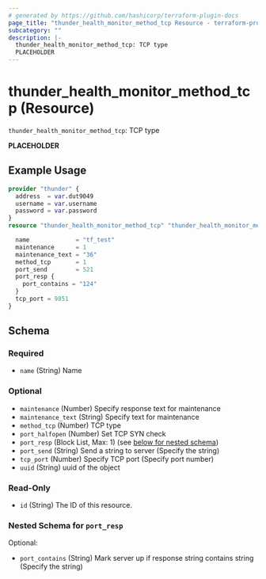 ```yaml
---
# generated by https://github.com/hashicorp/terraform-plugin-docs
page_title: "thunder_health_monitor_method_tcp Resource - terraform-provider-thunder"
subcategory: ""
description: |-
  thunder_health_monitor_method_tcp: TCP type
  PLACEHOLDER
---
```


# thunder_health_monitor_method_tcp (Resource)

`thunder_health_monitor_method_tcp`: TCP type

__PLACEHOLDER__

## Example Usage

```terraform
provider "thunder" {
  address  = var.dut9049
  username = var.username
  password = var.password
}
resource "thunder_health_monitor_method_tcp" "thunder_health_monitor_method_tcp" {

  name             = "tf_test"
  maintenance      = 1
  maintenance_text = "36"
  method_tcp       = 1
  port_send        = 521
  port_resp {
    port_contains = "124"
  }
  tcp_port = 9851
}
```

<!-- schema generated by tfplugindocs -->
## Schema

### Required

- `name` (String) Name

### Optional

- `maintenance` (Number) Specify response text for maintenance
- `maintenance_text` (String) Specify text for maintenance
- `method_tcp` (Number) TCP type
- `port_halfopen` (Number) Set TCP SYN check
- `port_resp` (Block List, Max: 1) (see [below for nested schema](#nestedblock--port_resp))
- `port_send` (String) Send a string to server (Specify the string)
- `tcp_port` (Number) Specify TCP port (Specify port number)
- `uuid` (String) uuid of the object

### Read-Only

- `id` (String) The ID of this resource.

<a id="nestedblock--port_resp"></a>
### Nested Schema for `port_resp`

Optional:

- `port_contains` (String) Mark server up if response string contains string (Specify the string)


